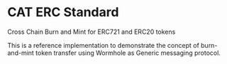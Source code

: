 # CAT ERC Standard
Cross Chain Burn and Mint for ERC721 and ERC20 tokens

This is a reference implementation to demonstrate the concept of burn-and-mint token transfer using Wormhole as Generic messaging protocol.
